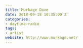 ```yaml
---
title: Murkage Dave
date: 2018-09-18 10:35:00 Z
categories:
- daytime-radio
tags:
- artist
website: http://www.murkage.net/
---
```


